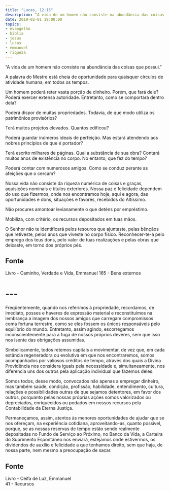 ```yaml
---
title: "Lucas, 12:15"
description: “A vida de um homem não consiste na abundância das coisas que possui.” — Jesus
date: 2019-02-01 19:00:00
topics: 
- evangelho
- biblia
- jesus
- lucas
- emmanuel
- riqueza
---
```


“A vida de um homem não consiste na abundância das coisas que possui.”

A palavra do Mestre está cheia de oportunidade para quaisquer círculos de
atividade humana, em todos os tempos.

Um homem poderá reter vasta porção de dinheiro. Porém, que fará dele?
Poderá exercer extensa autoridade. Entretanto, como se comportará
dentro dela?

Poderá dispor de muitas propriedades. Todavia, de que modo utiliza os
patrimônios provisórios?

Terá muitos projetos elevados. Quantos edificou?

Poderá guardar inúmeros ideais de perfeição. Mas estará atendendo aos
nobres princípios de que é portador?

Terá escrito milhares de páginas. Qual a substância de sua obra?
Contará muitos anos de existência no corpo. No entanto, que fez do
tempo?

Poderá contar com numerosos amigos. Como se conduz perante as
afeições que o cercam?

Nossa vida não consiste da riqueza numérica de coisas e graças,
aquisições nominais e títulos exteriores. Nossa paz e felicidade dependem do
uso que fizermos, onde nos encontramos hoje, aqui e agora, das oportunidades
e dons, situações e favores, recebidos do Altíssimo.

Não procures amontoar levianamente o que deténs por empréstimo.

Mobiliza, com critério, os recursos depositados em tuas mãos.

O Senhor não te identificará pelos tesouros que ajuntaste, pelas bênçãos que
retiveste, pelos anos que viveste no corpo físico. Reconhecer-te-á pelo emprego
dos teus dons, pelo valor de tuas realizações e pelas obras que deixaste, em
torno dos próprios pés.


## Fonte
Livro - Caminho, Verdade e Vida, Emmanuel
165 - Bens externos


# ---

Freqüentemente, quando nos referimos à propriedade, recordamos, de imediato,
posses e haveres de expressão material e reconstituímos na lembrança a imagem
dos nossos amigos que carregam compromissos coma fortuna terrestre, como se eles
fossem os únicos responsáveis pelo equilíbrio do mundo. Entretanto, assim
agindo, escorregamos inconscientemente para a fuga de nossos próprios deveres,
sem que isso nos isente das obrigações assumidas.

Simbolicamente, todos retemos capitais a movimentar, de vez que, em cada
estância regeneradora ou evolutiva em que nos encontraremos, somos acompanhados
por valiosos créditos de tempo, através dos quais a Divina Providência nos
considera iguais pela necessidade e, simultaneamente, nos diferencia uns dos
outros pela aplicação individual que fazemos deles.

Somos todos, desse modo, convocados não apenas a empregar dinheiro, mas também
saúde, condição, profissão, habilidade, entendimento, cultura, relações e
possibilidades outras de que sejamos detentores, em favor dos outros, porquanto
pelas nossas próprias ações somos valorizados ou depreciados, enriquecidos ou
podados em nossos recursos pela Contabilidade da Eterna Justiça.

Permaneçamos, assim, atentos às menores oportunidades de ajudar que se nos
ofereçam, na experiência cotidiana, aproveitando-as, quanto possível, porque, se
as nossas reservas de tempo estão sendo realmente depositadas no Fundo de
Serviço ao Próximo, no Banco da Vida, a Carteira do Suprimento Espontâneo nos
enviará, estejamos onde estivermos, os dividendos de auxílio e felicidade a que
tenhamos direito, sem que haja, de nossa parte, nem mesmo a preocupação de
sacar.


## Fonte
Livro - Ceifa de Luz, Emmanuel  
41 - Recursos
